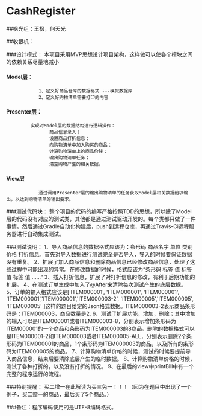 # CashRegister

##枫光组：王枫，何天光


##收银机：

###设计模式：
    本项目采用MVP思想设计项目架构，这样做可以使各个模块之间的依赖关系尽量地减小
#### Model层：
                1、定义好商品仓库的数据格式 ---模拟数据库
                2、定义好购物清单需要打印的内容
#### Presenter层：
             实现对Model层的数据结构进行逻辑操作：
                    商品信息录入；
                    设置商品打折信息；
                    向购物清单中加入购买的商品；
                    计算购物清单上的商品价钱；
                    输出购物清单任务；
                    清空购物产生的相关数据。
#### View层
                通过调用Presenter层的输出购物清单的任务获取Model层相关数据给以输出，以达到购物清单的输出要求。

###测试代码块：
            整个项目的代码的编写严格按照TDD的思想，所以除了Model层的代码没有对应的测试类，其他都是通过测试驱动开发的。每个类都只做了一件事情。然后通过Gradle自动化构建后，push到远程仓库，再通过Travis-Ci远程服务器进行自动集成测试。

###测试说明：
            1、导入商品信息的数据格式应该为：条形码 商品名字 单位 类别 价格 打折信息。首先对导入数据进行测试完全是否导入，导入的时候要保证数据没有重复。
            2、扩展了加入商品信息和删除商品信息已经修改商品信息，处理了这些过程中可能出现的异常。在修改数据的时候，格式应该为“条形码 标签 值 标签 值 标签 值 ......”
            3、插入打折信息，扩展了对打折信息的修改，有利于后期功能的扩展。
            4、在测试订单生成中加入了@After来清除每次测试产生的底层数据。
            5、订单的输入格式应该是['ITEM000001', 'ITEM000001', 'ITEM000001', 'ITEM000001','ITEM000001','ITEM000003-2', 'ITEM000005','ITEM000005', 'ITEM000005' ]这样的题目给定的Json格式数据。ITEM000003-2表示商品条形码是：ITEM000003，商品数量是2.
            6、测试了扩展功能，增加，删除；其中增加的输入可以是ITEM000001或者ITEM000003-8，分别表示增加条形码为ITEM000001的一个商品和条形码为ITEM000003的8商品。删除的数据格式可以是ITEM000001-2和ITEM000003或者ITEM000005-ALL，分别表示删除2个条形码为ITEM000001的商品，1个条形码为ITEM000003的商品，以及所有的条形码为ITEM000005的商品。
            7、计算购物清单价格的时候，测试的时候要提前导入商品信息，结束后要清除底层产生的临时数据。
            8、计算购物清单价格的时候，测试了各种打折的，以及没有打折的情况。
            9、在最后的view中printBill中有一个完整的程序运行的流程。


###特别提醒：
            买二增一在此解读为买三免一！！！（因为在题目中出现了一个例子，买二赠一的商品，最后买了5个商品。）

###备注：程序编码使用的是UTF-8编码格式。
